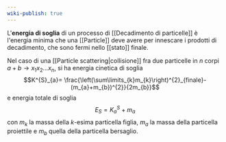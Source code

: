 ```yaml
---
wiki-publish: true
---
```

L'**energia di soglia** di un processo di [[Decadimento di particelle]] è l'energia minima che una [[Particle]] deve avere per innescare i prodotti di decadimento, che sono fermi nello [[stato]] finale.

Nel caso di una [[Particle scattering|collisione]] fra due particelle in $n$ corpi $a+b \rightarrow x_{1}x_{2}\ldots x_{n}$, si ha energia cinetica di soglia
$$K^{S}_{a}= \frac{\left(\sum\limits_{k}m_{k}\right)^{2}_{finale}-(m_{a}+m_{b})^{2}}{2m_{b}}$$
e energia totale di soglia
$$E_{S}=K_{a}^{S}+m_{a}$$
con $m_{k}$ la massa della $k$-esima particella figlia, $m_{a}$ la massa della particella proiettile e $m_{b}$ quella della particella bersaglio.